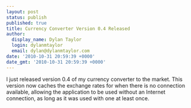 ```yaml
---
layout: post
status: publish
published: true
title: Currency Converter Version 0.4 Released
author:
  display_name: Dylan Taylor
  login: dylanmtaylor
  email: dylan@dylanmtaylor.com
date: '2010-10-31 20:59:39 +0000'
date_gmt: '2010-10-31 20:59:39 +0000'
---
```

<p>I just released version 0.4 of my currency converter to the market. This version now caches the exchange rates for when there is no connection available, allowing the application to be used without an Internet connection, as long as it was used with one at least once.</p>
